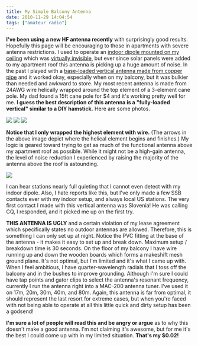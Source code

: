 ```yaml
---
title: My Simple Balcony Antenna
date: 2010-11-29 14:04:54
tags: ["amateur radio"]
---
```




__I've been using a new HF antenna recently__ with surprisingly good results. Hopefully this page will be encouraging to those in apartments with severe antenna restrictions. I used to operate an [indoor dipole mounted on my ceiling](https://swharden.com/blog/images/dipole_apartment_2.png) which was [virtually invisible](https://swharden.com/blog/images/dipole_apartment_1.JPG), but ever since solar panels were added to my apartment roof this antenna is picking up a huge amount of noise.  In the past I played with a [base-loaded vertical antenna made from copper pipe](https://swharden.com/blog/2010-01-30-rainy-mornings-and-boring-bicuspids/) and it worked okay, especially when on my balcony, but it was bulkier than needed and awkward to store. My most recent antenna is made from 24AWG wire helically wrapped around the top element of a 3-element cane pole. My dad found a 15ft cane pole for $4 and it's working pretty well for me. __I guess the best description of this antenna is a "fully-loaded vertical" similar to a DIY hamstick.__ Here are some photos.

<div class="text-center img-border">

![](https://swharden.com/static/2010/11/29/IMG_4631.jpg)
![](https://swharden.com/static/2010/11/29/IMG_4632.jpg)
![](https://swharden.com/static/2010/11/29/arrows.jpg)

</div>

__Notice that I only wrapped the highest element with wire.__ (The arrows in the above image depict where the helical element begins and finishes.) My logic is geared toward trying to get as much of the functional antenna above my apartment roof as possible.  While it might not be a high-gain antenna, the level of noise reduction I experienced by raising the majority of the antenna above the roof is astounding.  

<div class="text-center img-border">

![](https://swharden.com/static/2010/11/29/antenna-stitched.jpg)

</div>

I can hear stations nearly full quieting that I cannot even detect with my indoor dipole. Also, I hate reports like this, but I've only made a few SSB contacts ever with my indoor setup, and always local US stations. The very first contact I made with this vertical antenna was Slovenia! He was calling CQ, I responded, and it picked me up on the first try.

__THIS ANTENNA IS UGLY__ and a certain violation of my lease agreement which specifically states no outdoor antennas are allowed.  Therefore, this is something I can only set up at night.  Notice the PVC fitting at the base of the antenna - it makes it easy to set up and break down. Maximum setup / breakdown time is 30 seconds. On the floor of my balcony I have wire running up and down the wooden boards which forms a makeshift mesh ground plane.  It's not optimal, but I'm limited and it's what I came up with.  When I feel ambitious, I have quarter-wavelength radials that I toss off the balcony and in the bushes to improve grounding.  Although I'm sure I could have tap points and gator clips to select the antenna's resonant frequency, currently I run the antenna right into a MAC-200 antenna tuner.  I've used it on 17m, 20m, 30m, 40m, and 80m. Again, this antenna is far from optimal, it should represent the last resort for extreme cases, but when you're faced with not being able to operate at all this little quick and dirty setup has been a godsend!

__I'm sure a lot of people will read this and be angry or argue__ as to why this doesn't make a good antenna. I'm not claiming it's awesome, but for me it's the best I could come up with in my limited situation. __That's my $0.02!__